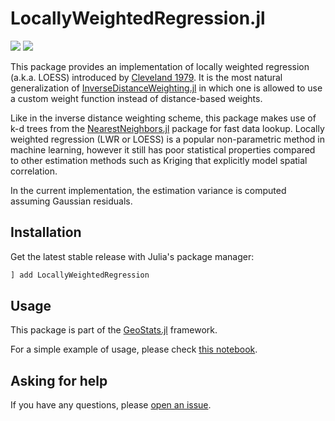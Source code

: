 # LocallyWeightedRegression.jl

[![][travis-img]][travis-url] [![][codecov-img]][codecov-url]

This package provides an implementation of locally weighted regression (a.k.a. LOESS) introduced by
[Cleveland 1979](http://www.stat.washington.edu/courses/stat527/s13/readings/Cleveland_JASA_1979.pdf).
It is the most natural generalization of [InverseDistanceWeighting.jl](https://github.com/juliohm/InverseDistanceWeighting.jl)
in which one is allowed to use a custom weight function instead of distance-based weights.

Like in the inverse distance weighting scheme, this package makes use of k-d trees from the
[NearestNeighbors.jl](https://github.com/KristofferC/NearestNeighbors.jl) package for fast data
lookup. Locally weighted regression (LWR or LOESS) is a popular non-parametric method in machine
learning, however it still has poor statistical properties compared to other estimation methods
such as Kriging that explicitly model spatial correlation.

In the current implementation, the estimation variance is computed assuming Gaussian residuals.

## Installation

Get the latest stable release with Julia's package manager:

```julia
] add LocallyWeightedRegression
```

## Usage

This package is part of the [GeoStats.jl](https://github.com/juliohm/GeoStats.jl) framework.

For a simple example of usage, please check [this notebook](https://nbviewer.jupyter.org/github/juliohm/LocallyWeightedRegression.jl/blob/master/docs/Usage.ipynb).

## Asking for help

If you have any questions, please [open an issue](https://github.com/juliohm/LocallyWeightedRegression.jl/issues).

[travis-img]: https://travis-ci.org/juliohm/LocallyWeightedRegression.jl.svg?branch=master
[travis-url]: https://travis-ci.org/juliohm/LocallyWeightedRegression.jl

[codecov-img]: https://codecov.io/gh/juliohm/LocallyWeightedRegression.jl/branch/master/graph/badge.svg
[codecov-url]: https://codecov.io/gh/juliohm/LocallyWeightedRegression.jl
